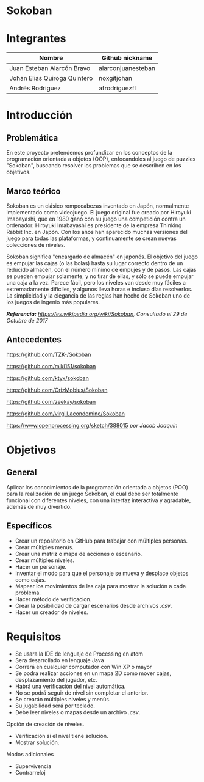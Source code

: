 # Sokoban

# Integrantes

| Nombre | Github nickname |
|--------|-----------------|
|Juan Esteban Alarcón Bravo | alarconjuanesteban|
|Johan Elias Quiroga Quintero | noxgitjohan|
|Andrés Rodriguez | afrodriguezfl|

# Introducción

## Problemática

En este proyecto pretendemos profundizar en los conceptos de la programación orientada a objetos (OOP), enfocandolos al juego de puzzles "Sokoban", buscando resolver los problemas que se describen en los objetivos. 

## Marco teórico

Sokoban es un clásico rompecabezas inventado en Japón, normalmente implementado como videojuego. El juego original fue creado por Hiroyuki Imabayashi, que en 1980 ganó con su juego una competición contra un ordenador. Hiroyuki Imabayashi es presidente de la empresa Thinking Rabbit Inc. en Japón. Con los años han aparecido muchas versiones del juego para todas las plataformas, y continuamente se crean nuevas colecciones de niveles.

Sokoban significa "encargado de almacén" en japonés. El objetivo del juego es empujar las cajas (o las bolas) hasta su lugar correcto dentro de un reducido almacén, con el número mínimo de empujes y de pasos. Las cajas se pueden empujar solamente, y no tirar de ellas, y sólo se puede empujar una caja a la vez. Parece fácil, pero los niveles van desde muy fáciles a extremadamente difíciles, y algunos lleva horas e incluso días resolverlos. La simplicidad y la elegancia de las reglas han hecho de Sokoban uno de los juegos de ingenio más populares.

***Referencia:** https://es.wikipedia.org/wiki/Sokoban, Consultado el 29 de Octubre de 2017*

## Antecedentes

https://github.com/TZK-/Sokoban

https://github.com/miki151/sokoban

https://github.com/ktyx/sokoban

https://github.com/CrizMobius/Sokoban

https://github.com/zeekay/sokoban

https://github.com/virgilLacondemine/Sokoban

https://www.openprocessing.org/sketch/388015  _por Jacob Joaquin_

# Objetivos

## General

Aplicar los conocimientos de la programación orientada a objetos (POO) para la realización de un juego Sokoban, el cual debe ser totalmente funcional con diferentes niveles, con una interfaz interactiva y agradable, además de muy divertido.

## Específicos

- Crear un repositorio en GitHub para trabajar con múltiples personas. 
- Crear múltiples menús.
- Crear una matriz o mapa de acciones o escenario.
- Crear múltiples niveles.
- Hacer un personaje.
- Inventar el modo para que el personaje se mueva y desplace objetos como cajas.
- Mapear los movimientos de las caja para mostrar la solución a cada problema.
- Hacer método de verificacion.
- Crear la posibilidad de cargar escenarios desde archivos _.csv_.
- Hacer un creador de niveles.


# Requisitos

- Se usara la IDE de lenguaje de Processing en atom
- Sera desarrollado en lenguaje Java
- Correrá en cualquier computador con Win XP o mayor
- Se podrá realizar acciones en un mapa 2D como mover cajas, desplazamiento del jugador, etc.
- Habrá una verificación del nivel automática.
- No se podrá seguir de nivel sin completar el anterior.
- Se crearán múltiples niveles y menús.
- Su jugabilidad será por teclado.
- Debe leer niveles o mapas desde un archivo _.csv_.

Opción de creación de niveles.
   -  Verificación si el nivel tiene solución.
   -  Mostrar solución. 

Modos adicionales
  -  Supervivencia
  -  Contrarreloj 

